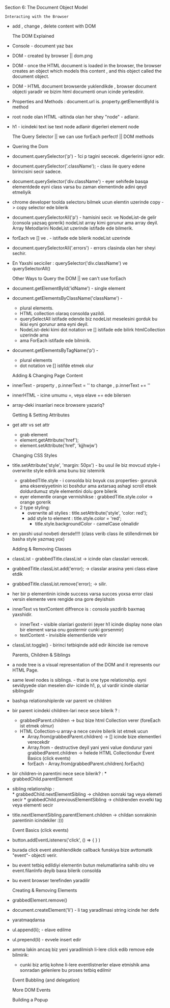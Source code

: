 Section 6: The Document Object Model

    Interacting with the Browser

* add , change , delete content  with DOM

    
    The DOM Explained

* Console - document yaz bax
* DOM - created by browser  || dom.png
* DOM - once the HTML document is loaded in the browser, the browser 
creates an object which models this content , and this object called
  the document object.
* DOM - HTML document browserde yuklendikde , browser document objecti yaradir 
ve bizim html documenti onun icinde yerlesdirir.
* Properties and Methods : document.url is.  property.getElementById is method  
* root node olan HTML -altinda olan her shey "node" - adlanir.
* h1 - icindeki text ise text node adlanir digerleri element node


    The Query Selector || we can use forEach perfect! || DOM methods 
    
* Quering the Dom 
* document.querySelector('p') - 1ci p tagini sececek. digerlerini ignor edir.
* document.querySelector('.className'); - class ile query edene birincisini secir sadece.
* document.querySelector('div.className') - eyer sehifede basqa elementdede 
    eyni class varsa bu zaman elementinde adini qeyd etmeliyik
* chrome developer toolda selectoru bilmek ucun elemtin uzerinde copy -> copy selector ede bilerik
* document.querySelectorAll('p') - hamisini secir. ve NodeList-de gelir (consola yazsaq gorerik)
    nodeList array kimi gorunur ama array deyil. Array Metodlarini NodeList uzerinde
    istifade ede bilmerik.
* forEach ve [] ve .  - istifade ede bilerik nodeList uzerinde
* document.querySelectorAll('.errors') - errors clasinda olan her sheyi sechir. 
* En Yaxshi seciciler : querySelector('div.className') ve querySelectorAll()  


    Other Ways to Query the DOM || we can't use forEach

* document.getElementById('idName') - single element
* document.getElementsByClassName('className') - 
    * plural elements.
    * HTML collection olaraq consolda yazildi.
    * querySelectAll istifade edende biz nodeList meselesini gorduk bu ikisi eyni gorunur ama eyni deyil.
    * NodeList-deki kimi dot notation ve [] istifade ede bilirk htmlCollection uzerinde ama 
    * ama ForEach istifade ede bilmirik.
* document.getElementsByTagName('p') - 
    * plural elements
    * dot notation ve [] istifde etmek olur
    

    Adding & Changing Page Content

* innerText - property , p.innerText = ''  to change , p.innerText += ''
* innerHTML - icine umumu =, veya elave += ede bilersen
* array-deki insanlari nece browsere yazariq?
    

    Getting & Setting Attributes
    
*  get attr vs set attr
    * grab element
    * element.getAttribute('href');
    * element.setAttribute('href', 'kjjhwjw')

    
    Changing CSS Styles

* title.setAttribute('style', 'margin: 50px') - bu
    usul ile biz movcud style-i overwrite style edirik 
  ama bunu biz istemirik
    * grabbedTitle.style - i consolda biz boyuk css properties- goruruk ama eksereiyyetinin ici boshdur
        ama axtarsaq ashagi scroll etsek doldurdumuz style elementini dolu gore bilerik
    * eyer elementle orange vermishikse : grabbedTitle.style.color -> orange gorerik
    * 2 type styling:
        * overwrite all stylies : title.setAttribute('style', 'color: red');
        * add style to element : title.style.color = 'red';
            * title.style.backgroundColor - camelCase olmalidir
    
* en yaxshi usul novbeti dersde!!!! (class verib class ile stillendirmek bir basha style yazmaq yox)


    Adding & Removing Classes
        
* classList -  grabbedTitle.classList -> icinde olan classlari verecek.
* grabbedTitle.classList.add('error);  -> classlar arasina yeni class elave etdik
* grabbedTitle.classList.remove('error); -> silir.

* her bir p elementinin icinde success varsa succes yoxsa error clasi versin elemente vere rengide ona gore deyishsin

* innerText vs textContent diffrence is : consola yazdirib baxmaq yaxshidir.
    * innerText - visible olanlari gosteriri (eyer h1 icinde 
      display none olan bir element varsa onu gostermir cunki gorsenmir)
    * textContent - invisible elementleride verir
    
* classList.toggle()  - birinci tetbiqinde add edir ikincide ise remove 
    

    Parents, Children & Siblings
    
* a node tree is a visual representation of the DOM and it represents our HTML Page.
* same level nodes is siblings. - that is one type relationship. 
    eyni sevidyyede olan meselen div- icinde h1, p, ul vardir icinde olanlar siblingsdir
* bashqa relationshiplerde var parent ve children   
* bir parent icindeki children-lari nece sece bilerik ? :
    * grabbedParent.children -> buz bize html Collection verer (foreEach ist etmek olmur)
    * HTML Collection-u array-a nece cevire bilerik ist etmek ucun
        * Array.from(grabbedParent.children) ->  [] icinde bize elementleri verecekdir 
        * Array.from - destructive deyil yani yeni value dondurur  yani  grabbedParent.children -> helede HTML Collectiondur 
    Event Basics (click events)
        * forEach - Array.from(grabbedParent.children).forEach()
* bir children-in parentini nece sece bilerik? :
        * grabbedChild.parentElement
* sibling relationship :    
        * grabbedChild.nextElementSibling -> children sonraki tag veya elemeti secir
        * grabbedChild.previousElementSibling -> childrenden evvelki tag veya elementi secir
* title.nextElementSibling.parentElement.children -> childan sonrakinin parentinin icindekiler :)))


    Event Basics (click events)

* button.addEventListeners('click', () => { } )
* burada click event ateshlendikde callback funskiya bize avttomatik "event"- objecti verir.
* bu event tetbiq edildiyi elementin butun melumatlarina sahib olru ve event.filanInfo deyib baxa bilerik consolda 
* bu event browser terefinden yaradilir


    Creating & Removing Elements

* grabbedElement.remove()
* document.createElement('li') - li tag yaradilmasi string icinde her defe <li> yaratmaqdansa
* ul.append(li); - elave edilme    
* ul.prepend(li) - evvele insert edir
* amma lakin ancaq biz yeni yaradilmish li-lere click edib remove ede bilmirik: 
    * cunki biz artiq kohne li-lere eventlistnerler elave etmishik ama sonradan gelenlere bu proses tetbiq edilmir




    
    Event Bubbling (and delegation)
        
    
    More DOM Events
        
    
    Building a Popup
        
